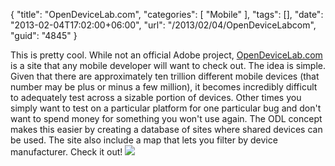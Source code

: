 {
	"title": "OpenDeviceLab.com",
	"categories": [
		"Mobile"
	],
	"tags": [],
	"date": "2013-02-04T17:02:00+06:00",
	"url": "/2013/02/04/OpenDeviceLabcom",
	"guid": "4845"
}

This is pretty cool. While not an official Adobe project, <a href="http://www.opendevicelab.com">OpenDeviceLab.com</a> is a site that any mobile developer will want to check out. The idea is simple. Given that there are approximately ten trillion different mobile devices (that number may be plus or minus a few million), it becomes incredibly difficult to adequately test across a sizable portion of devices. Other times you simply want to test on a particular platform for one particular bug and don't want to spend money for something you won't use again. The ODL concept makes this easier by creating a database of sites where shared devices can be used. The site also include a map that lets you filter by device manufacturer. Check it out!
<img src="http://static.raymondcamden.com/images/odlcom.png" />